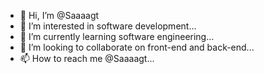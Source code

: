 - 👋 Hi, I’m @Saaaagt
- 👀 I’m interested in software development...
- 🌱 I’m currently learning software engineering...
- 💞️ I’m looking to collaborate on front-end and back-end...
- 📫 How to reach me @Saaaagt...

<!---
Saaaagt/Saaaagt is a ✨ special ✨ repository because its `README.md` (this file) appears on your GitHub profile.
You can click the Preview link to take a look at your changes.
--->
